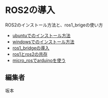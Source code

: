 # ROS2の導入

ROS2のインストール方法と、ros1_brigeの使い方


- [ubuntuでのインストール方法](./install_ubuntu.md)
- [windowsでのインストール方法](./install_windows.md)
- [ros1_bridgeの導入](./bridge_setup.md)
- [ros1とros2の共存](https://qiita.com/ousagi_sama/items/9301b9834a6fd0cfab04)
- [micro_rosでarduinoを使う](./micro_ros.md)

## 編集者

坂本